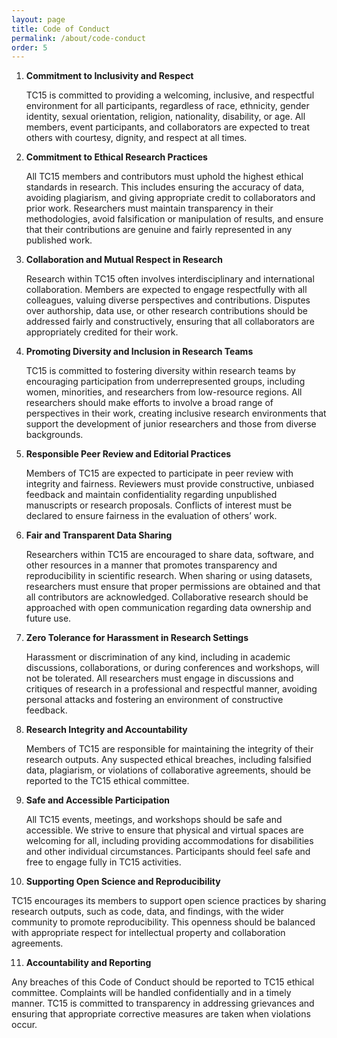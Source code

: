 ```yaml
---
layout: page
title: Code of Conduct
permalink: /about/code-conduct
order: 5
---
```


1. **Commitment to Inclusivity and Respect**

    TC15 is committed to providing a welcoming, inclusive, and respectful environment for all participants, regardless of race, ethnicity, gender identity, sexual orientation, religion, nationality, disability, or age. All members, event participants, and collaborators are expected to treat others with courtesy, dignity, and respect at all times.


2. **Commitment to Ethical Research Practices**

    All TC15 members and contributors must uphold the highest ethical standards in research. This includes ensuring the accuracy of data, avoiding plagiarism, and giving appropriate credit to collaborators and prior work. Researchers must maintain transparency in their methodologies, avoid falsification or manipulation of results, and ensure that their contributions are genuine and fairly represented in any published work.


3. **Collaboration and Mutual Respect in Research**

    Research within TC15 often involves interdisciplinary and international collaboration. Members are expected to engage respectfully with all colleagues, valuing diverse perspectives and contributions. Disputes over authorship, data use, or other research contributions should be addressed fairly and constructively, ensuring that all collaborators are appropriately credited for their work.


4. **Promoting Diversity and Inclusion in Research Teams**

    TC15 is committed to fostering diversity within research teams by encouraging participation from underrepresented groups, including women, minorities, and researchers from low-resource regions. All researchers should make efforts to involve a broad range of perspectives in their work, creating inclusive research environments that support the development of junior researchers and those from diverse backgrounds.


5. **Responsible Peer Review and Editorial Practices**

    Members of TC15 are expected to participate in peer review with integrity and fairness. Reviewers must provide constructive, unbiased feedback and maintain confidentiality regarding unpublished manuscripts or research proposals. Conflicts of interest must be declared to ensure fairness in the evaluation of others’ work.


6. **Fair and Transparent Data Sharing**

    Researchers within TC15 are encouraged to share data, software, and other resources in a manner that promotes transparency and reproducibility in scientific research. When sharing or using datasets, researchers must ensure that proper permissions are obtained and that all contributors are acknowledged. Collaborative research should be approached with open communication regarding data ownership and future use.


7. **Zero Tolerance for Harassment in Research Settings**

    Harassment or discrimination of any kind, including in academic discussions, collaborations, or during conferences and workshops, will not be tolerated. All researchers must engage in discussions and critiques of research in a professional and respectful manner, avoiding personal attacks and fostering an environment of constructive feedback.


8. **Research Integrity and Accountability**

    Members of TC15 are responsible for maintaining the integrity of their research outputs. Any suspected ethical breaches, including falsified data, plagiarism, or violations of collaborative agreements, should be reported to the TC15 ethical committee. 


9. **Safe and Accessible Participation**

   All TC15 events, meetings, and workshops should be safe and accessible. We strive to ensure that physical and virtual spaces are welcoming for all, including providing accommodations for disabilities and other individual circumstances. Participants should feel safe and free to engage fully in TC15 activities.


10. **Supporting Open Science and Reproducibility**

   TC15 encourages its members to support open science practices by sharing research outputs, such as code, data, and findings, with the wider community to promote reproducibility. This openness should be balanced with appropriate respect for intellectual property and collaboration agreements.


11. **Accountability and Reporting**

   Any breaches of this Code of Conduct should be reported to TC15 ethical committee. Complaints will be handled confidentially and in a timely manner. TC15 is committed to transparency in addressing grievances and ensuring that appropriate corrective measures are taken when violations occur.

